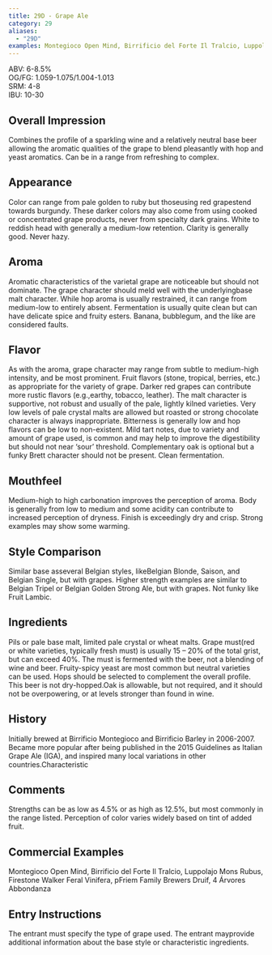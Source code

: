 ```yaml
---
title: 29D - Grape Ale
category: 29
aliases: 
  - "29D"
examples: Montegioco Open Mind, Birrificio del Forte Il Tralcio, Luppolajo Mons Rubus, Firestone Walker Feral Vinifera, pFriem Family Brewers Druif, 4 Árvores Abbondanza
---
```


ABV: 6-8.5%  
OG/FG: 1.059-1.075/1.004-1.013  
SRM: 4-8  
IBU: 10-30

## Overall Impression
Combines the profile of a sparkling wine and a relatively neutral base beer allowing the aromatic qualities of the grape to blend pleasantly with hop and yeast aromatics. Can be in a range from refreshing to complex.

## Appearance
Color can range from pale golden to ruby but thoseusing red grapestend towards burgundy. These darker colors may also come from using cooked or concentrated grape products, never from specialty dark grains. White to reddish head with generally a medium-low retention. Clarity is generally good. Never hazy.

## Aroma
Aromatic characteristics of the varietal grape are noticeable but should not dominate. The grape character should meld well with the underlyingbase malt character. While hop aroma is usually restrained, it can range from medium-low to entirely absent. Fermentation is usually quite clean but can have delicate spice and fruity esters. Banana, bubblegum, and the like are considered faults.

## Flavor
As with the aroma, grape character may range from subtle to medium-high intensity, and be most prominent. Fruit flavors (stone, tropical, berries, etc.) as appropriate for the variety of grape. Darker red grapes can contribute more rustic flavors (e.g.,earthy, tobacco, leather). The malt character is supportive, not robust and usually of the pale, lightly kilned varieties. Very low levels of pale crystal malts are allowed but roasted or strong chocolate character is always inappropriate. Bitterness is generally low and hop flavors can be low to non-existent. Mild tart notes, due to variety and amount of grape used, is common and may help to improve the digestibility but should not near ‘sour’ threshold. Complementary oak is optional but a funky Brett character should not be present. Clean fermentation.

## Mouthfeel
Medium-high to high carbonation improves the perception of aroma. Body is generally from low to medium and some acidity can contribute to increased perception of dryness. Finish is exceedingly dry and crisp. Strong examples may show some warming.

## Style Comparison
Similar base asseveral Belgian styles, likeBelgian Blonde, Saison, and Belgian Single, but with grapes. Higher strength examples are similar to Belgian Tripel or Belgian Golden Strong Ale, but with grapes. Not funky like Fruit Lambic.

## Ingredients
Pils or pale base malt, limited pale crystal or wheat malts. Grape must(red or white varieties, typically fresh must) is usually 15 – 20% of the total grist, but can exceed 40%. The must is fermented with the beer, not a blending of wine and beer. Fruity-spicy yeast are most common but neutral varieties can be used. Hops should be selected to complement the overall profile. This beer is not dry-hopped.Oak is allowable, but not required, and it should not be overpowering, or at levels stronger than found in wine.

## History
Initially brewed at Birrificio Montegioco and Birrificio Barley in 2006-2007. Became more popular after being published in the 2015 Guidelines as Italian Grape Ale (IGA), and inspired many local variations in other countries.Characteristic

## Comments
Strengths can be as low as 4.5% or as high as 12.5%, but most commonly in the range listed. Perception of color varies widely based on tint of added fruit.

## Commercial Examples
Montegioco Open Mind, Birrificio del Forte Il Tralcio, Luppolajo Mons Rubus, Firestone Walker Feral Vinifera, pFriem Family Brewers Druif, 4 Árvores Abbondanza






## Entry Instructions
The entrant must specify the type of grape used. The entrant mayprovide additional information about the base style or characteristic ingredients.
